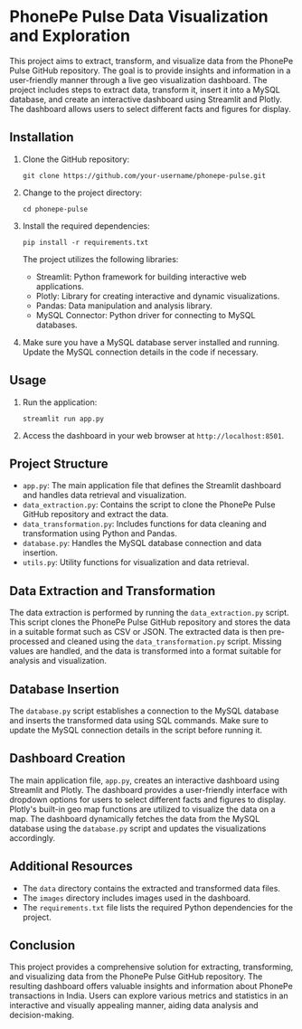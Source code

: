 # PhonePe Pulse Data Visualization and Exploration

This project aims to extract, transform, and visualize data from the PhonePe Pulse GitHub repository. The goal is to provide insights and information in a user-friendly manner through a live geo visualization dashboard. The project includes steps to extract data, transform it, insert it into a MySQL database, and create an interactive dashboard using Streamlit and Plotly. The dashboard allows users to select different facts and figures for display.

## Installation

1. Clone the GitHub repository:
   ```
   git clone https://github.com/your-username/phonepe-pulse.git
   ```
2. Change to the project directory:
   ```
   cd phonepe-pulse
   ```
3. Install the required dependencies:
   ```
   pip install -r requirements.txt
   ```
   The project utilizes the following libraries:
   - Streamlit: Python framework for building interactive web applications.
   - Plotly: Library for creating interactive and dynamic visualizations.
   - Pandas: Data manipulation and analysis library.
   - MySQL Connector: Python driver for connecting to MySQL databases.

4. Make sure you have a MySQL database server installed and running. Update the MySQL connection details in the code if necessary.

## Usage

1. Run the application:
   ```
   streamlit run app.py
   ```
2. Access the dashboard in your web browser at `http://localhost:8501`.

## Project Structure

- `app.py`: The main application file that defines the Streamlit dashboard and handles data retrieval and visualization.
- `data_extraction.py`: Contains the script to clone the PhonePe Pulse GitHub repository and extract the data.
- `data_transformation.py`: Includes functions for data cleaning and transformation using Python and Pandas.
- `database.py`: Handles the MySQL database connection and data insertion.
- `utils.py`: Utility functions for visualization and data retrieval.

## Data Extraction and Transformation

The data extraction is performed by running the `data_extraction.py` script. This script clones the PhonePe Pulse GitHub repository and stores the data in a suitable format such as CSV or JSON. The extracted data is then pre-processed and cleaned using the `data_transformation.py` script. Missing values are handled, and the data is transformed into a format suitable for analysis and visualization.

## Database Insertion

The `database.py` script establishes a connection to the MySQL database and inserts the transformed data using SQL commands. Make sure to update the MySQL connection details in the script before running it.

## Dashboard Creation

The main application file, `app.py`, creates an interactive dashboard using Streamlit and Plotly. The dashboard provides a user-friendly interface with dropdown options for users to select different facts and figures to display. Plotly's built-in geo map functions are utilized to visualize the data on a map. The dashboard dynamically fetches the data from the MySQL database using the `database.py` script and updates the visualizations accordingly.

## Additional Resources

- The `data` directory contains the extracted and transformed data files.
- The `images` directory includes images used in the dashboard.
- The `requirements.txt` file lists the required Python dependencies for the project.

## Conclusion

This project provides a comprehensive solution for extracting, transforming, and visualizing data from the PhonePe Pulse GitHub repository. The resulting dashboard offers valuable insights and information about PhonePe transactions in India. Users can explore various metrics and statistics in an interactive and visually appealing manner, aiding data analysis and decision-making.
